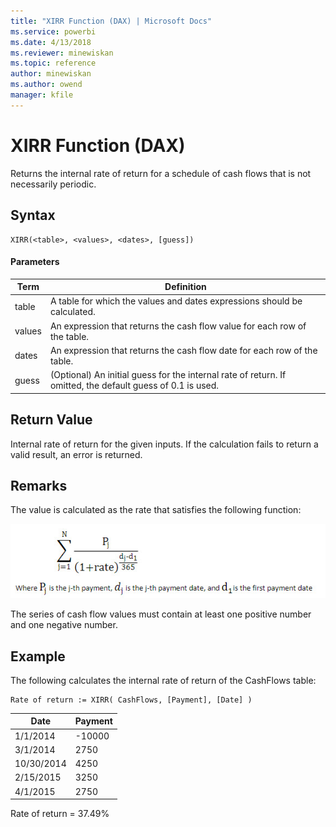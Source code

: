 ```yaml
---
title: "XIRR Function (DAX) | Microsoft Docs"
ms.service: powerbi
ms.date: 4/13/2018
ms.reviewer: minewiskan
ms.topic: reference
author: minewiskan
ms.author: owend
manager: kfile
---
```

# XIRR Function (DAX)
  
Returns the internal rate of return for a schedule of cash flows that is not necessarily periodic.  
  
## Syntax  
  
```  
XIRR(<table>, <values>, <dates>, [guess])  
```  
  
#### Parameters  
  
|Term|Definition|  
|--------|--------------|  
|table|A table for which the values and dates expressions should be calculated.|  
|values|An expression that returns the cash flow value for each row of the table.|  
|dates|An expression that returns the cash flow date for each row of the table.|  
|guess|(Optional) An initial guess for the internal rate of return. If omitted, the default guess of 0.1 is used.|  
  
## Return Value  
Internal rate of return for the given inputs. If the calculation fails to return a valid result, an error is returned.  
  
## Remarks  
The value is calculated as the rate that satisfies the following function:  
  
![XIRR Formula](media/dax-xirr-formula.png)  
  
The series of cash flow values must contain at least one positive number and one negative number.  
  
## Example  
The following calculates the internal rate of return of the CashFlows table:  
  
```  
Rate of return := XIRR( CashFlows, [Payment], [Date] )  
```  
  
|Date|Payment|  
|--------|-----------|  
|1/1/2014|-10000|  
|3/1/2014|2750|  
|10/30/2014|4250|  
|2/15/2015|3250|  
|4/1/2015|2750|  
  
Rate of return = 37.49%  
  
